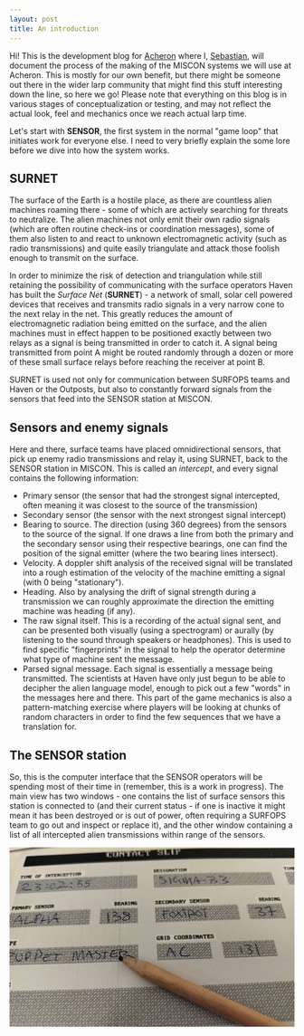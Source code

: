 ```yaml
---
layout: post
title: An introduction
---
```


Hi! This is the development blog for [Acheron](https://acheron.atropos.se) where I, [Sebastian](mailto:acheron@atropos.se), will document the process of the making of the MISCON systems we will use at Acheron. This is mostly for our own benefit, but there might be someone out there in the wider larp community that might find this stuff interesting down the line, so here we go! Please note that everything on this blog is in various stages of conceptualization or testing, and may not reflect the actual look, feel and mechanics once we reach actual larp time.

Let's start with **SENSOR**, the first system in the normal "game loop" that initiates work for everyone else. I need to very briefly explain the some lore before we dive into how the system works.

## SURNET
The surface of the Earth is a hostile place, as there are countless alien machines roaming there - some of which are actively searching for threats to neutralize. The alien machines not only emit their own radio signals (which are often routine check-ins or coordination messages), some of them also listen to and react to unknown electromagnetic activity (such as radio transmissions) and quite easily triangulate and attack those foolish enough to transmit on the surface.

In order to minimize the risk of detection and triangulation while still retaining the possibility of communicating with the surface operators Haven has built the *Surface Net* (**SURNET**) - a network of small, solar cell powered devices that receives and transmits radio signals in a very narrow cone to the next relay in the net. This greatly reduces the amount of electromagnetic radiation being emitted on the surface, and the alien machines must in effect happen to be positioned exactly between two relays as a signal is being transmitted in order to catch it. A signal being transmitted from point A might be routed randomly through a dozen or more of these small surface relays before reaching the receiver at point B.

SURNET is used not only for communication between SURFOPS teams and Haven or the Outposts, but also to constantly forward signals from the sensors that feed into the SENSOR station at MISCON.

## Sensors and enemy signals

Here and there, surface teams have placed omnidirectional sensors, that pick up enemy radio transmissions and relay it, using SURNET, back to the SENSOR station in MISCON. This is called an *intercept*, and every signal contains the following information:

- Primary sensor (the sensor that had the strongest signal intercepted, often meaning it was closest to the source of the transmission)
- Secondary sensor (the sensor with the next strongest signal intercept)
- Bearing to source. The direction (using 360 degrees) from the sensors to the source of the signal. If one draws a line from both the primary and the secondary sensor using their respective bearings, one can find the position of the signal emitter (where the two bearing lines intersect).
- Velocity. A doppler shift analysis of the received signal will be translated into a rough estimation of the velocity of the machine emitting a signal (with 0 being "stationary").
- Heading. Also by analysing the drift of signal strength during a transmission we can roughly approximate the direction the emitting machine was heading (if any).
- The raw signal itself. This is a recording of the actual signal sent, and can be presented both visually (using a spectrogram) or aurally (by listening to the sound through speakers or headphones). This is used to find specific "fingerprints" in the signal to help the operator determine what type of machine sent the message.
- Parsed signal message. Each signal is essentially a message being transmitted. The scientists at Haven have only just begun to be able to decipher the alien language model, enough to pick out a few "words" in the messages here and there. This part of the game mechanics is also a pattern-matching exercise where players will be looking at chunks of random characters in order to find the few sequences that we have a translation for.

## The SENSOR station

So, this is the computer interface that the SENSOR operators will be spending most of their time in (remember, this is a work in progress). The main view has two windows - one contains the list of surface sensors this station is connected to (and their current status - if one is inactive it might mean it has been destroyed or is out of power, often requiring a SURFOPS team to go out and inspect or replace it), and the other window containing a list of all intercepted alien transmissions within range of the sensors.

![image](/images/contact_slip.jpg)
